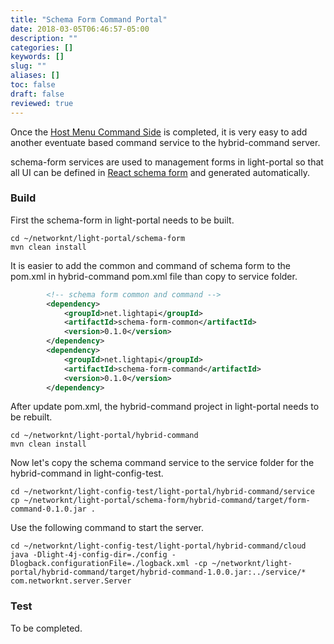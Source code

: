 ```yaml
---
title: "Schema Form Command Portal"
date: 2018-03-05T06:46:57-05:00
description: ""
categories: []
keywords: []
slug: ""
aliases: []
toc: false
draft: false
reviewed: true
---
```


Once the [Host Menu Command Side][] is completed, it is very easy to add another eventuate
based command service to the hybrid-command server. 

schema-form services are used to management forms in light-portal so that all UI can be
defined in [React schema form][] and generated automatically. 

### Build

First the schema-form in light-portal needs to be built.

```
cd ~/networknt/light-portal/schema-form
mvn clean install
```

It is easier to add the common and command of schema form to the pom.xml in hybrid-command
pom.xml file than copy to service folder. 

```xml
        <!-- schema form common and command -->
        <dependency>
            <groupId>net.lightapi</groupId>
            <artifactId>schema-form-common</artifactId>
            <version>0.1.0</version>
        </dependency>
        <dependency>
            <groupId>net.lightapi</groupId>
            <artifactId>schema-form-command</artifactId>
            <version>0.1.0</version>
        </dependency>

```

After update pom.xml, the hybrid-command project in light-portal needs to be rebuilt. 

```
cd ~/networknt/light-portal/hybrid-command
mvn clean install
```


Now let's copy the schema command service to the service folder for the hybrid-command in
light-config-test.

```
cd ~/networknt/light-config-test/light-portal/hybrid-command/service
cp ~/networknt/light-portal/schema-form/hybrid-command/target/form-command-0.1.0.jar .
``` 

Use the following command to start the server.

```
cd ~/networknt/light-config-test/light-portal/hybrid-command/cloud
java -Dlight-4j-config-dir=./config -Dlogback.configurationFile=./logback.xml -cp ~/networknt/light-portal/hybrid-command/target/hybrid-command-1.0.0.jar:../service/* com.networknt.server.Server
```


### Test

To be completed.


[Host Menu Command Side]: /tutorial/hybrid/host-menu-command-portal/
[React schema form]: https://github.com/networknt/react-schema-form
 